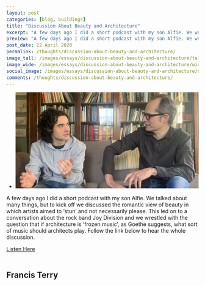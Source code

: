 ```yaml
---
layout: post
categories: [blog, buildings]
title: "Discussion About Beauty and Architecture"
excerpt: "A few days ago I did a short podcast with my son Alfie. We wrestled with the question that if architecture is 'frozen music', as Goethe suggests, what sort of music should architects play."
preview: "A few days ago I did a short podcast with my son Alfie. We wrestled with the question that if architecture is 'frozen music', as Goethe suggests, what sort of music should architects play."
post_date: 22 April 2020
permalink: /thoughts/discussion-about-beauty-and-architecture/
image_tall: /images/essays/discussion-about-beauty-and-architecture/tall.jpg
image_wide: /images/essays/discussion-about-beauty-and-architecture/wide.jpg
social_image: /images/essays/discussion-about-beauty-and-architecture/social.jpg
comments: /thoughts/discussion-about-beauty-and-architecture/
---
```


<ul class="list">
	<li class="full">
		<a class="fancybox" rel="group" href="/images/essays/discussion-about-beauty-and-architecture/01.jpg">
			<img class="lazy" src="/images/essays/discussion-about-beauty-and-architecture/social.jpg" alt="{{ page.title }}" />
		</a>
	</li>
</ul>

A few days ago I did a short podcast with my son Alfie. We talked about many things, but to kick off we discussed the romantic view of beauty in which artists aimed to ‘stun’ and not necessarily please. This led on to a conversation about the rock band Joy Division and we wrestled with the question that if architecture is ‘frozen music’, as Goethe suggests, what sort of music should architects play. Follow the link below to hear the whole discussion.

<a href="https://soundcloud.com/user-365839898/discussion-about-beauty-and" class="button" rel="nofollow noopener noreferrer" target="_blank">Listen Here</a><br><br>

## Francis Terry